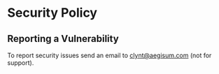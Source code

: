 # Security Policy

## Reporting a Vulnerability

To report security issues send an email to clynt@aegisum.com (not for support).

